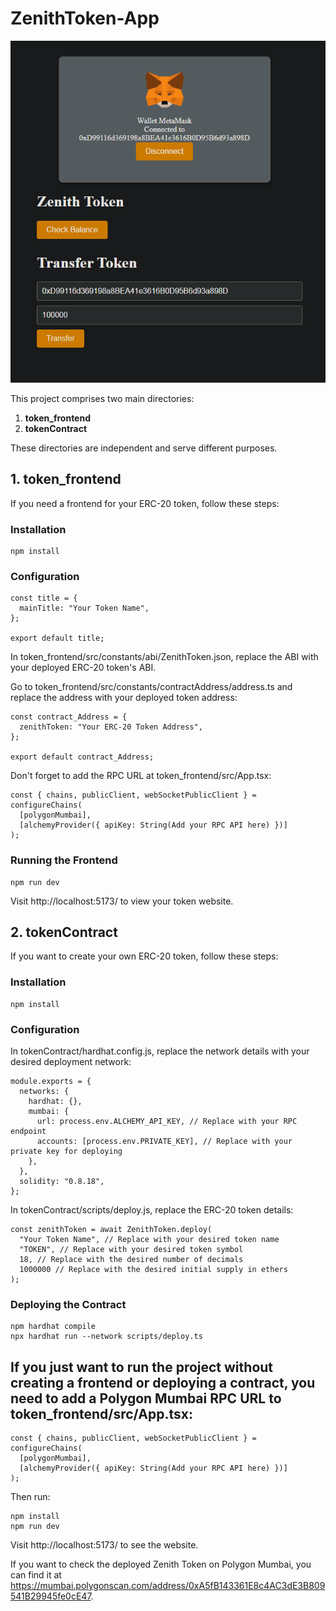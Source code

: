 # ZenithToken-App

![zenithtoken.PNG](zenithtoken.PNG)

This project comprises two main directories:

1. **token_frontend**
2. **tokenContract**

These directories are independent and serve different purposes.

## 1. token_frontend

If you need a frontend for your ERC-20 token, follow these steps:

### Installation

```
npm install
```

### Configuration

```
const title = {
  mainTitle: "Your Token Name",
};

export default title;
```

In token_frontend/src/constants/abi/ZenithToken.json, replace the ABI with your deployed ERC-20 token's ABI.

Go to token_frontend/src/constants/contractAddress/address.ts and replace the address with your deployed token address:

```
const contract_Address = {
  zenithToken: "Your ERC-20 Token Address",
};

export default contract_Address;

```

Don't forget to add the RPC URL at token_frontend/src/App.tsx:

```
const { chains, publicClient, webSocketPublicClient } = configureChains(
  [polygonMumbai],
  [alchemyProvider({ apiKey: String(Add your RPC API here) })]
);

```

### Running the Frontend

```
npm run dev

```

Visit http://localhost:5173/ to view your token website.

## 2. tokenContract

If you want to create your own ERC-20 token, follow these steps:

### Installation

```
npm install

```

### Configuration

In tokenContract/hardhat.config.js, replace the network details with your desired deployment network:

```
module.exports = {
  networks: {
    hardhat: {},
    mumbai: {
      url: process.env.ALCHEMY_API_KEY, // Replace with your RPC endpoint
      accounts: [process.env.PRIVATE_KEY], // Replace with your private key for deploying
    },
  },
  solidity: "0.8.18",
};

```

In tokenContract/scripts/deploy.js, replace the ERC-20 token details:

```
const zenithToken = await ZenithToken.deploy(
  "Your Token Name", // Replace with your desired token name
  "TOKEN", // Replace with your desired token symbol
  18, // Replace with the desired number of decimals
  1000000 // Replace with the desired initial supply in ethers
);

```

### Deploying the Contract

```
npm hardhat compile
npx hardhat run --network scripts/deploy.ts

```


## If you just want to run the project without creating a frontend or deploying a contract, you need to add a Polygon Mumbai RPC URL to token_frontend/src/App.tsx:

```
const { chains, publicClient, webSocketPublicClient } = configureChains(
  [polygonMumbai],
  [alchemyProvider({ apiKey: String(Add your RPC API here) })]
);

```

Then run:

```
npm install
npm run dev

```

Visit http://localhost:5173/ to see the website.

If you want to check the deployed Zenith Token on Polygon Mumbai, you can find it at https://mumbai.polygonscan.com/address/0xA5fB143361E8c4AC3dE3B809541B29945fe0cE47.
